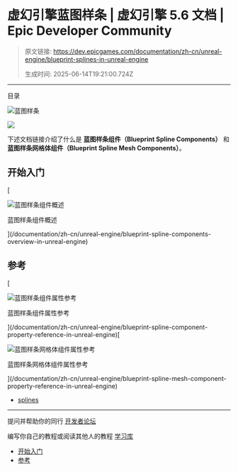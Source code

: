 # 虚幻引擎蓝图样条 | 虚幻引擎 5.6 文档 | Epic Developer Community

> 原文链接: https://dev.epicgames.com/documentation/zh-cn/unreal-engine/blueprint-splines-in-unreal-engine
> 
> 生成时间: 2025-06-14T19:21:00.724Z

---

目录

![蓝图样条](https://dev.epicgames.com/community/api/documentation/image/0e78746d-dfdf-4ee8-9c6a-5df38b5b5352?resizing_type=fill&width=1920&height=335)

![](https://d1iv7db44yhgxn.cloudfront.net/documentation/images/e3d36c0c-5b1e-4ae3-ae46-ae184d05461f/bpsc_1.png)

下述文档链接介绍了什么是 **蓝图样条组件（Blueprint Spline Components）** 和 **蓝图样条网格体组件（Blueprint Spline Mesh Components）**。

## 开始入门

[

![蓝图样条组件概述](images/static/document_list/empty_thumbnail.svg)

蓝图样条组件概述





](/documentation/zh-cn/unreal-engine/blueprint-spline-components-overview-in-unreal-engine)

## 参考

[

![蓝图样条组件属性参考](images/static/document_list/empty_thumbnail.svg)

蓝图样条组件属性参考





](/documentation/zh-cn/unreal-engine/blueprint-spline-component-property-reference-in-unreal-engine)[

![蓝图样条网格体组件属性参考](images/static/document_list/empty_thumbnail.svg)

蓝图样条网格体组件属性参考





](/documentation/zh-cn/unreal-engine/blueprint-spline-mesh-component-property-reference-in-unreal-engine)

-   [splines](https://dev.epicgames.com/community/search?query=splines)

* * *

提问并帮助你的同行 [开发者论坛](https://forums.unrealengine.com/categories?tag=unreal-engine)

编写你自己的教程或阅读其他人的教程 [学习库](https://dev.epicgames.com/community/unreal-engine/learning)

-   [开始入门](/documentation/zh-cn/unreal-engine/blueprint-splines-in-unreal-engine#%E5%BC%80%E5%A7%8B%E5%85%A5%E9%97%A8)
-   [参考](/documentation/zh-cn/unreal-engine/blueprint-splines-in-unreal-engine#%E5%8F%82%E8%80%83)